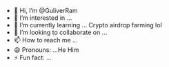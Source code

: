 - 👋 Hi, I’m @GuliverRam
- 👀 I’m interested in ...
- 🌱 I’m currently learning ... Crypto airdrop farming lol
- 💞️ I’m looking to collaborate on ...
- 📫 How to reach me ...
- 😄 Pronouns: ...He Him
- ⚡ Fun fact: ...

<!---
GuliverRam/GuliverRam is a ✨ special ✨ repository because its `README.md` (this file) appears on your GitHub profile.
You can click the Preview link to take a look at your changes.
--->
